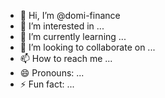 - 👋 Hi, I’m @domi-finance
- 👀 I’m interested in ...
- 🌱 I’m currently learning ...
- 💞️ I’m looking to collaborate on ...
- 📫 How to reach me ...
- 😄 Pronouns: ...
- ⚡ Fun fact: ...

<!---
domi-finance/domi-finance is a ✨ special ✨ repository because its `README.md` (this file) appears on your GitHub profile.
You can click the Preview link to take a look at your changes.
--->
